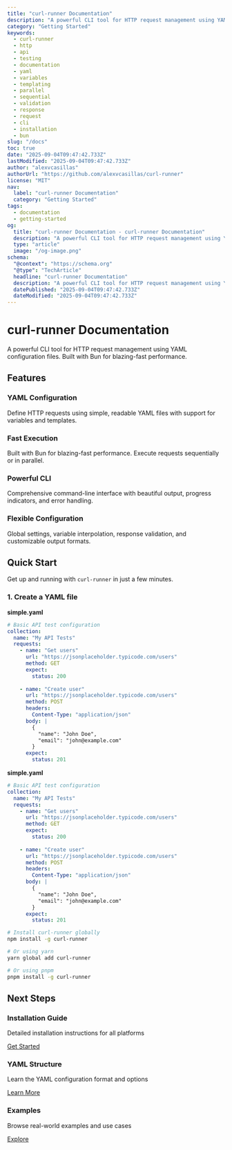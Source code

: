 ```yaml
---
title: "curl-runner Documentation"
description: "A powerful CLI tool for HTTP request management using YAML configuration files. Built with Bun for blazing-fast performance."
category: "Getting Started"
keywords:
  - curl-runner
  - http
  - api
  - testing
  - documentation
  - yaml
  - variables
  - templating
  - parallel
  - sequential
  - validation
  - response
  - request
  - cli
  - installation
  - bun
slug: "/docs"
toc: true
date: "2025-09-04T09:47:42.733Z"
lastModified: "2025-09-04T09:47:42.733Z"
author: "alexvcasillas"
authorUrl: "https://github.com/alexvcasillas/curl-runner"
license: "MIT"
nav:
  label: "curl-runner Documentation"
  category: "Getting Started"
tags:
  - documentation
  - getting-started
og:
  title: "curl-runner Documentation - curl-runner Documentation"
  description: "A powerful CLI tool for HTTP request management using YAML configuration files. Built with Bun for blazing-fast performance."
  type: "article"
  image: "/og-image.png"
schema:
  "@context": "https://schema.org"
  "@type": "TechArticle"
  headline: "curl-runner Documentation"
  description: "A powerful CLI tool for HTTP request management using YAML configuration files. Built with Bun for blazing-fast performance."
  datePublished: "2025-09-04T09:47:42.733Z"
  dateModified: "2025-09-04T09:47:42.733Z"
---
```


# curl-runner Documentation

A powerful CLI tool for HTTP request management using YAML configuration files. Built with Bun for blazing-fast performance.

## Features

### YAML Configuration

Define HTTP requests using simple, readable YAML files with support for variables and templates.

### Fast Execution

Built with Bun for blazing-fast performance. Execute requests sequentially or in parallel.

### Powerful CLI

Comprehensive command-line interface with beautiful output, progress indicators, and error handling.

### Flexible Configuration

Global settings, variable interpolation, response validation, and customizable output formats.



## Quick Start

Get up and running with `curl-runner` in just a few minutes.

### 1. Create a YAML file

**simple.yaml**

```yaml
# Basic API test configuration
collection:
  name: "My API Tests"
  requests:
    - name: "Get users"
      url: "https://jsonplaceholder.typicode.com/users"
      method: GET
      expect:
        status: 200
        
    - name: "Create user"
      url: "https://jsonplaceholder.typicode.com/users"
      method: POST
      headers:
        Content-Type: "application/json"
      body: |
        {
          "name": "John Doe",
          "email": "john@example.com"
        }
      expect:
        status: 201
```

**simple.yaml**

```yaml
# Basic API test configuration
collection:
  name: "My API Tests"
  requests:
    - name: "Get users"
      url: "https://jsonplaceholder.typicode.com/users"
      method: GET
      expect:
        status: 200
        
    - name: "Create user"
      url: "https://jsonplaceholder.typicode.com/users"
      method: POST
      headers:
        Content-Type: "application/json"
      body: |
        {
          "name": "John Doe",
          "email": "john@example.com"
        }
      expect:
        status: 201
```

```bash
# Install curl-runner globally
npm install -g curl-runner

# Or using yarn
yarn global add curl-runner

# Or using pnpm
pnpm install -g curl-runner
```

## Next Steps

### Installation Guide

Detailed installation instructions for all platforms

[Get Started](/docs/installation)

### YAML Structure

Learn the YAML configuration format and options

[Learn More](/docs/yaml-structure)

### Examples

Browse real-world examples and use cases

[Explore](/docs/examples/basic)
